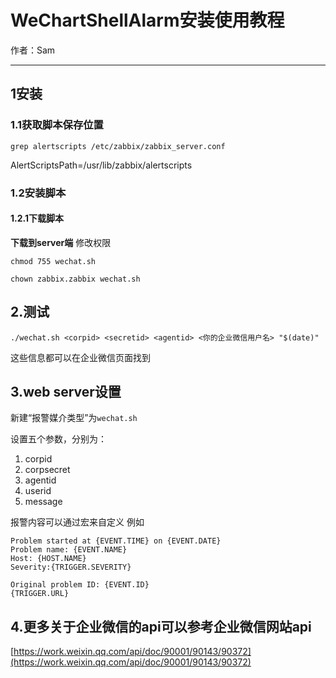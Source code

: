 # WeChartShellAlarm安装使用教程
作者：Sam
***
## 1安装
### 1.1获取脚本保存位置
`grep alertscripts /etc/zabbix/zabbix_server.conf `

AlertScriptsPath=/usr/lib/zabbix/alertscripts
### 1.2安装脚本
#### 1.2.1下载脚本
**下载到server端**
修改权限

`chmod 755 wechat.sh`

`chown zabbix.zabbix wechat.sh`

## 2.测试
`./wechat.sh <corpid> <secretid> <agentid> <你的企业微信用户名> "$(date)"`

这些信息都可以在企业微信页面找到
## 3.web server设置
新建“报警媒介类型”为`wechat.sh`

设置五个参数，分别为：
1. corpid
2. corpsecret
3. agentid
4. userid
5. message

报警内容可以通过宏来自定义
例如
```
Problem started at {EVENT.TIME} on {EVENT.DATE}
Problem name: {EVENT.NAME}
Host: {HOST.NAME}
Severity:{TRIGGER.SEVERITY}

Original problem ID: {EVENT.ID}
{TRIGGER.URL}
```

## 4.更多关于企业微信的api可以参考企业微信网站api
[https://work.weixin.qq.com/api/doc/90001/90143/90372](https://work.weixin.qq.com/api/doc/90001/90143/90372)
